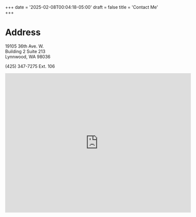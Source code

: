 +++
date = '2025-02-08T00:04:18-05:00'
draft = false
title = 'Contact Me'
+++


<div class="entry-content">
    <h1>Address</h1>
    <p>19105 36th Ave. W.<br>
        Building 2 Suite 213<br>
        Lynnwood, WA 98036</p>
    <p>(425) 347-7275 Ext. 106</p>
    <p>
        <iframe src="https://www.google.com/maps/embed?pb=!1m18!1m12!1m3!1d2678.737173431192!2d-122.28261448365144!3d47.82531058083559!2m3!1f0!2f0!3f0!3m2!1i1024!2i768!4f13.1!3m3!1m2!1s0x5490056d07acf2fd%3A0x3d61422573285ca9!2s19105%2036th%20Ave%20W%202%20213%2C%20Lynnwood%2C%20WA%2098036!5e0!3m2!1sen!2sus!4v1668832376419!5m2!1sen!2sus" width="600" height="450" style="border:0;" allowfullscreen="" loading="lazy" referrerpolicy="no-referrer-when-downgrade"></iframe>
    </p>
</div>
